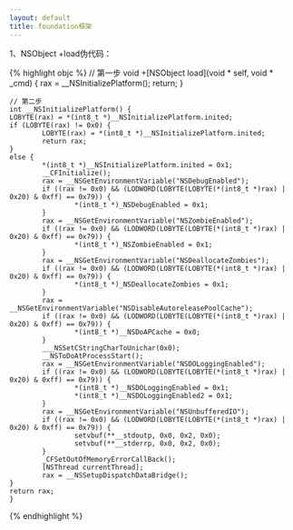 ```yaml
---
layout: default
title: foundation框架
---
```


1、NSObject +load伪代码：

{% highlight objc %}
	// 第一步
	void +[NSObject load](void * self, void * _cmd) {
    	rax = __NSInitializePlatform();
    	return;
	}

	// 第二步
	int __NSInitializePlatform() {
    LOBYTE(rax) = *(int8_t *)__NSInitializePlatform.inited;
    if (LOBYTE(rax) != 0x0) {
            LOBYTE(rax) = *(int8_t *)__NSInitializePlatform.inited;
            return rax;
    }
    else {
            *(int8_t *)__NSInitializePlatform.inited = 0x1;
            __CFInitialize();
            rax = __NSGetEnvironmentVariable("NSDebugEnabled");
            if ((rax != 0x0) && (LODWORD(LOBYTE(LOBYTE(*(int8_t *)rax) | 0x20) & 0xff) == 0x79)) {
                    *(int8_t *)_NSDebugEnabled = 0x1;
            }
            rax = __NSGetEnvironmentVariable("NSZombieEnabled");
            if ((rax != 0x0) && (LODWORD(LOBYTE(LOBYTE(*(int8_t *)rax) | 0x20) & 0xff) == 0x79)) {
                    *(int8_t *)_NSZombieEnabled = 0x1;
            }
            rax = __NSGetEnvironmentVariable("NSDeallocateZombies");
            if ((rax != 0x0) && (LODWORD(LOBYTE(LOBYTE(*(int8_t *)rax) | 0x20) & 0xff) == 0x79)) {
                    *(int8_t *)_NSDeallocateZombies = 0x1;
            }
            rax = __NSGetEnvironmentVariable("NSDisableAutoreleasePoolCache");
            if ((rax != 0x0) && (LODWORD(LOBYTE(LOBYTE(*(int8_t *)rax) | 0x20) & 0xff) == 0x79)) {
                    *(int8_t *)__NSDoAPCache = 0x0;
            }
            ___NSSetCStringCharToUnichar(0x0);
            __NSToDoAtProcessStart();
            rax = __NSGetEnvironmentVariable("NSDOLoggingEnabled");
            if ((rax != 0x0) && (LODWORD(LOBYTE(LOBYTE(*(int8_t *)rax) | 0x20) & 0xff) == 0x79)) {
                    *(int8_t *)__NSDOLoggingEnabled = 0x1;
                    *(int8_t *)__NSDOLoggingEnabled2 = 0x1;
            }
            rax = __NSGetEnvironmentVariable("NSUnbufferedIO");
            if ((rax != 0x0) && (LODWORD(LOBYTE(LOBYTE(*(int8_t *)rax) | 0x20) & 0xff) == 0x79)) {
                    setvbuf(**__stdoutp, 0x0, 0x2, 0x0);
                    setvbuf(**__stderrp, 0x0, 0x2, 0x0);
            }
            _CFSetOutOfMemoryErrorCallBack();
            [NSThread currentThread];
            rax = __NSSetupDispatchDataBridge();
    }
    return rax;
	}

{% endhighlight %}